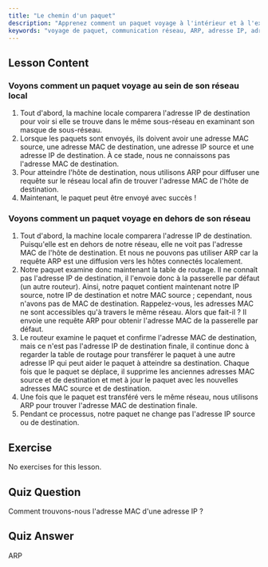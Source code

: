 ```yaml
---
title: "Le chemin d'un paquet"
description: "Apprenez comment un paquet voyage à l'intérieur et à l'extérieur d'un réseau. Comprenez IP, MAC, ARP et les tables de routage pour la communication réseau. Démarrez votre parcours de mise en réseau Linux !"
keywords: "voyage de paquet, communication réseau, ARP, adresse IP, adresse MAC, table de routage, mise en réseau Linux, guide du débutant"
---
```


## Lesson Content

### Voyons comment un paquet voyage au sein de son réseau local

1. Tout d'abord, la machine locale comparera l'adresse IP de destination pour voir si elle se trouve dans le même sous-réseau en examinant son masque de sous-réseau.
2. Lorsque les paquets sont envoyés, ils doivent avoir une adresse MAC source, une adresse MAC de destination, une adresse IP source et une adresse IP de destination. À ce stade, nous ne connaissons pas l'adresse MAC de destination.
3. Pour atteindre l'hôte de destination, nous utilisons ARP pour diffuser une requête sur le réseau local afin de trouver l'adresse MAC de l'hôte de destination.
4. Maintenant, le paquet peut être envoyé avec succès !

### Voyons comment un paquet voyage en dehors de son réseau

1. Tout d'abord, la machine locale comparera l'adresse IP de destination. Puisqu'elle est en dehors de notre réseau, elle ne voit pas l'adresse MAC de l'hôte de destination. Et nous ne pouvons pas utiliser ARP car la requête ARP est une diffusion vers les hôtes connectés localement.
2. Notre paquet examine donc maintenant la table de routage. Il ne connaît pas l'adresse IP de destination, il l'envoie donc à la passerelle par défaut (un autre routeur). Ainsi, notre paquet contient maintenant notre IP source, notre IP de destination et notre MAC source ; cependant, nous n'avons pas de MAC de destination. Rappelez-vous, les adresses MAC ne sont accessibles qu'à travers le même réseau. Alors que fait-il ? Il envoie une requête ARP pour obtenir l'adresse MAC de la passerelle par défaut.
3. Le routeur examine le paquet et confirme l'adresse MAC de destination, mais ce n'est pas l'adresse IP de destination finale, il continue donc à regarder la table de routage pour transférer le paquet à une autre adresse IP qui peut aider le paquet à atteindre sa destination. Chaque fois que le paquet se déplace, il supprime les anciennes adresses MAC source et de destination et met à jour le paquet avec les nouvelles adresses MAC source et de destination.
4. Une fois que le paquet est transféré vers le même réseau, nous utilisons ARP pour trouver l'adresse MAC de destination finale.
5. Pendant ce processus, notre paquet ne change pas l'adresse IP source ou de destination.

## Exercise

No exercises for this lesson.

## Quiz Question

Comment trouvons-nous l'adresse MAC d'une adresse IP ?

## Quiz Answer

ARP
